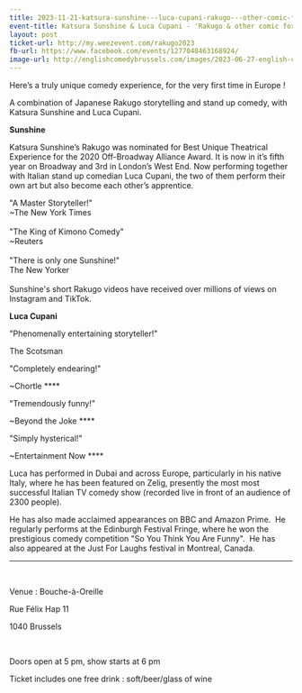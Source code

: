 ```yaml
---
title: 2023-11-21-katsura-sunshine---luca-cupani-rakugo---other-comic-forms
event-title: Katsura Sunshine & Luca Cupani - 'Rakugo & other comic forms'
layout: post
ticket-url: http://my.weezevent.com/rakugo2023
fb-url: https://www.facebook.com/events/1277048463168924/
image-url: http://englishcomedybrussels.com/images/2023-06-27-english-comedy-night-w-luca-cupani-ken-parsons.jpg
---
```

<p>
    Here’s a truly unique comedy experience, for the very first time in Europe !</p>
<p>
    A combination of Japanese Rakugo storytelling and stand up comedy, with Katsura Sunshine and Luca Cupani.</p>

<p>
<strong>Sunshine</strong></p>
<p>
    Katsura Sunshine’s Rakugo was nominated for Best Unique Theatrical Experience for the 2020 Off-Broadway Alliance Award. It is now in it’s fifth year on Broadway and 3rd in London’s West End. Now performing together with Italian stand up comedian Luca Cupani, the two of them perform their own art but also become each other’s apprentice.</p>

<p>
    "A Master Storyteller!"<br>
    ~The New York Times<br>
<br>
    "The King of Kimono Comedy"<br>
    ~Reuters<br>
<br>
    "There is only one Sunshine!"<br>
    The New Yorker<br>
<br>
    Sunshine's short Rakugo videos have received over millions of views on Instagram and TikTok.</p>

<p>
<strong>Luca Cupani</strong></p>
<p>
    "Phenomenally entertaining storyteller!"</p>
<p>
    The Scotsman</p>
<p>
    "Completely endearing!"</p>
<p>
    ~Chortle ****</p>

<p>
    "Tremendously funny!"</p>
<p>
    ~Beyond the Joke ****</p>

<p>
    "Simply hysterical!"</p>
<p>
    ~Entertainment Now ****</p>

<p>
    Luca has performed in Dubai and across Europe, particularly in his native Italy, where he has been featured on Zelig, presently the most most successful Italian TV comedy show (recorded live in front of an audience of 2300 people). </p>
<p>
    He has also made acclaimed appearances on BBC and Amazon Prime.  He regularly performs at the Edinburgh Festival Fringe, where he won the prestigious comedy competition "So You Think You Are Funny".  He has also appeared at the Just For Laughs festival in Montreal, Canada. </p>

_________________
  
<p> Venue : Bouche-à-Oreille
<p> Rue Félix Hap 11
<p> 1040 Brussels
<p>  
<p> Doors open at 5 pm, show starts at 6 pm
<p> Ticket includes one free drink : soft/beer/glass of wine
